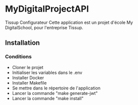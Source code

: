 # MyDigitalProjectAPI

Tissup Configurateur
Cette application est un projet d'école My DigitalSchool, pour l'entreprise Tissup.

## Installation

### Conditions

-   Cloner le projet
-   Initialiser les variables dans le .env
-   Installer Docker
-   Installer Makefile
-   Se mettre dans le répertoire de l'application
-   Lancer la commande "make generate-jwt"
-   Lancer la commande "make install"
